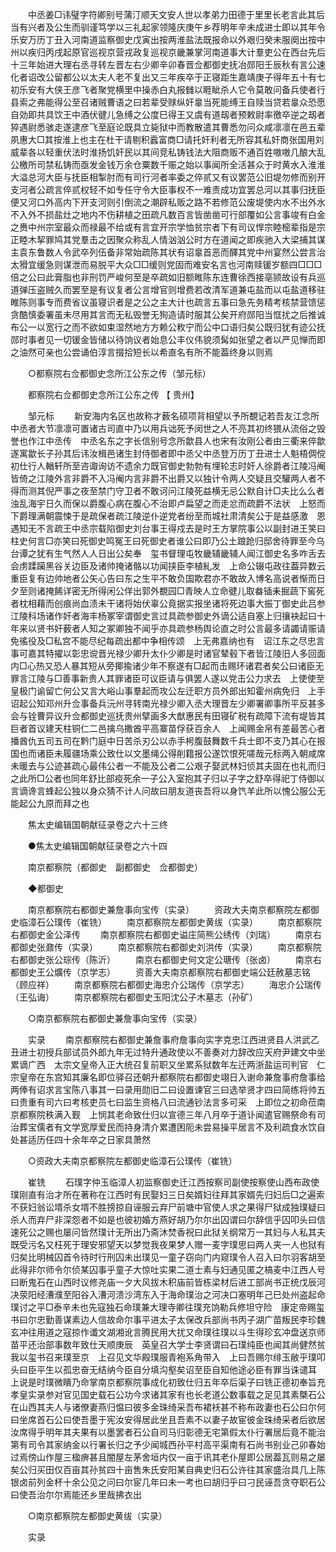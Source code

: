 <!-- { "loadSidebar": true } -->
　　中丞姜□讳璧字符卿别号蒲汀顺天文安人世以孝弟力田德于里里长老言此其后当有兴者及公生而驯谨笃学以三礼起家领隆庆庚午乡荐明年辛未成进士即以其年令乐安万历丁丑入河南道监察御史戊寅出按两淮盐法既报命以外艰归癸未服阕出按中州以疾归丙戌起原官巡视京营戎政复巡视京畿兼掌河南道事大计羣吏公在西台先后十三年始进大理右丞寻转左晋左右少卿辛卯春晋佥都御史抚冶郧阳壬辰秋有言公速化者诏改公留都公以太夫人老不复出又三年疾卒于正寝距生嘉靖庚子得年五十有七初乐安有大侠王彦飞者聚党横里中操赤白丸报雠以睚眦杀人它令莫敢问备兵使者行县索之弗能得公至召诸贼曹语之曰若辈受赇纵奸辠当死能缚王自赎当贷若辠众恐愿自効即共具饮王中酒伏徤儿急缚之公度巳得王又虞有道刼者预敕尉率徼卒逆之刼者猝遇尉悉骇走遂逮彦飞至庭论既具立毙狱中而教散遣其曹悉勿问众咸凛凛在邑五辈夙惠大□其按淮上也主在杜干请剔积蠧富商□请托奸利者无所容其私奸商张国用刘威辈各以轻重伏法时淮扬饥奸民以其间竞私铸钱法大阻商贩不通百姓嗷嗷几酿大乱公檄所司禁私铸而亟发金钱万余仓粟数千赈之始以事闻所全活甚众于时黄水入淮淮大溢总河大臣与抚臣相掣肘而有司行河者率委之倅贰又有议罢范公旧堤勿修而别开支河者公疏言倅贰权轻不如专任守令大臣事权不一难责成功宜罢总河以其事归抚臣便又河口外高内下开支河则引倒流之潮辟私贩之路不若修范公废堤使内水不出外水不入外不损盐灶之地内不伤耕植之田疏凡数百言皆凿凿可行部覆如公言事竣有白金之赉中州宗室最众而禄最不给或有言宜开宗学恤贫宗者下有司议悍宗睦樒辈指是宗正睦木挈罪鸠其党羣击之因聚众称乱人情汹汹公时方在道闻之即疾驰入大梁捕其谋主袁东鲁数人令武卒列伍备非常始疏陈其状有诏辠首恶而醳其党中州宴然公尝言治太猾宜缓急则谋泄而易脱平大众□□缓则党固而难安名言也河南赎锾岁额四□□□倍之公曰此膏脂也非刑罚严峻何至是卒疏如旧额睢陈东连曹徐西接亳颕故设有兵巡道弹压盗贼久而罢至是有议复者公言增官则增费若改清军道兼屯盐而以屯盐道移驻睢陈则事专而费省议虽寝识者是之公之主大计也疏言五事曰急先务精考核禁营馈惩贪酷慎委署虽未尽用其言而无私毁誉无狥造请时服其公矣开府郧阳当恇扰之后推诚布公一以宽行之而不欲如束湿然地方方赖公敉宁而公中口语归矣公既归犹有迹公抚郧时事者见一切锾金皆储以待饷议者始息公丰仪伟貌须髯如张望之者以严见惮而即之油然可亲也公尝诵伯淳言掇拾短长以希直名有所不能葢终身以则焉 

　　○都察院右佥都御史念所江公东之传（邹元标） 

　　都察院右佥都御史念所江公东之传 【 贵州】 

　　邹元标 
　　新安海内名区也故称才薮名硕项背相望以予所覩记若吾友江念所中丞者大节凛凛可置诸古司直中乃以用兵诎死予闵世之人不亮其初终猥从流俗之毁誉也作江中丞传　中丞名东之字长信别号念所歙县人也宋有汝刚公者由三衢来倅歙遂寓歙长子孙其后讳汝楫邑诸生封侍御者即中丞父中丞登万历丁丑进士人魁梧倜傥初仕行人輶轩所至咨诹询访不遗余力既官御史勃勃有埋轮志时奸人徐爵者江陵冯阉皆倚之江陵外言非爵不入冯阉内言非爵不出爵又以独计令两人交疑且交驩两人者不得而测其倪严事之夜至禁门守卫者不敢诃问江陵死益横无忌公默自计□夫比么么者浊乱海宇日久而保以爵腹心病在腹心不治即卢扁望之而走忿而疏爵不法状　上怒而下爵理满朝震悚于是疏保者疏江陵逆仆逆党者纷至而城社肃清矣公于是益感激　恩遇知无不言疏王中丞宗载陷御史刘台事王得戍去是时王方掌院事公以副封进王笑曰柱史何言□亦笑曰死御史鸣冤王曰死御史者谁公曰即乃公土踉跄归邸舍待罪至今乌台谭之犹有生气然人人日出公矣奉　玺书督理屯牧畿辅畿辅人闻江御史名多咋舌去会虏蹂躏黑谷关边臣及诸帅掩诸骼以功闻挟臣李植糺发　上命公辍屯政往葢异数云重臣复有边帅地者公矢心告曰东之生平不敢负国欺君亦不敢故入博名高说者惭而日夕至则诸掩餙详密无所得闲公佯出郭外覩园□青映人立命徤儿取畚锸耒掘蔬下窖死者枕相藉而创痕尚血渍未干诸将始伏辜公竟据实报坐诸将死边事大振丁御史此吕参江陵科场诸作奸者海丰杨冢宰谓御史言过具疏参御史外谪公适自塞上归攘袂起曰十年来以贤书奸薮者人知之冢卿独不闻乎亦具疏参杨舆论直之时公言最多请蠲请赈请免徭役及□私宫不能尽纪每疏出都中争相传颂　上无弗嘉纳也有　诏江东之尽忠言事可嘉其特擢以彰忠谠晋光禄少卿升太仆少卿是时诸官辇毂下者皆江陵旧人多回面内□心热又恐人暴其短从旁揶揄诸少年不察遂有□起而击赐环诸君者矣公曰诸臣无罪言江陵与□善事新贵人其罪诸臣可议臣请与俱罢人遂以党击公力求去　上使使至皇极门谕留亡何公又言大峪山事羣起而攻公左迁职方员外郎出知霍州病免归　上手诏起公知邓州升佥事备兵沅州寻转南光禄少卿入丞大理晋左少卿署卿事所平反甚多会与铨曹异议升佥都御史巡抚贵州擘画多大猷惠民有田寝矿税有疏障下流有堤皆其巨者首议建天柱铜仁二邑擒乌撒酋平高寨苗俘获百余人　上闻赐金帛有差最苦心者播酋仇五司五司在黔门庭中日苦杀刃公以赤手枵腹鼓舞数千兵士即不支乃其心在报国也而诸臣未履疆场乘公致仕以文墨绳公得削籍报公遂饮恨死嗟哉元标两入朝咸席未暖去与公迹甚疏心最伟公者一不能及公者二公艰子娶武林妇侦其夫固在也礼而归之此所□公者也同年舒比部疫死余一子公入室抱其子归以子字之舒卒得祀丁侍御以言谪谗言蜂起公独以身众猜不计人问故曰朋友道丧吾将以身饩羊此所以愧公服公无能起公九原而拜之也 

　　焦太史编辑国朝献征录卷之六十三终 

　　●焦太史编辑国朝献征录卷之六十四 

　　南京都察院（都御史　副都御史　佥都御史） 

　　◆都御史 

　　南京都察院右都御史兼詹事向宝传（实录） 
　　资政大夫南京都察院左都御史临漳石公璞传（崔铣） 
　　南京都察院左都御史黄绂（实录） 
　　南京都察院右都御史金公泽传 
　　南京都察院右都御史谥庄简熊公绣传（刘瑞） 
　　南京右都御史张鼐传（实录） 
　　南京都察院右都御史刘洪传（实录） 
　　南京都察院右都御史张公琮传（陈沂） 
　　南京右都御史何文定公瑭传（张卤） 
　　南京右都御史王公爌传（京学志） 
　　资善大夫南京都察院右都御史端公廷赦墓志铭（顾应祥） 
　　南京都察院右都御史海忠介公瑞传（京学志） 
　　海忠介公瑞传（王弘诲） 
　　南京都察院右都御史玉阳沈公子木墓志（孙矿） 

　　○南京都察院右都御史兼詹事向宝传（实录） 

　　实录 
　　南京都察院右都御史兼詹事府詹事向实字克忠江西进贤县人洪武乙丑进士初授兵部试员外郎九年无过特升通政使以不善奏对力辞改应天府尹建文中坐累谪广西　太宗文皇帝入正大统召复前职又坐累系狱数年左迁两浙盐运司判官　仁宗皇帝在东宫知其廉名即位驿召还朝升都察院右都御史翊日入谢命兼詹事府詹事给两俸有诏求言宝陈八事其一曰录用勋旧二曰设置谏官三曰选举贤才四曰简练将帅五曰贵重有司六曰考核吏员七曰监生资格八曰流通钞法言多可采　上即位之初命莅南京都察院秩满入觐　上悯其老命致仕归以宣德三年八月卒于道讣闻遣官赐祭命有司治葬宝儒者有文学宽厚爱民而持身清介累遭困阨未尝易操平居言不及利疏食水饮自处甚适历任四十余年卒之日家具萧然 

　　○资政大夫南京都察院左都御史临漳石公璞传（崔铣） 

　　崔铣 
　　石璞字仲玉临漳人初监察御史迁江西按察司副使按察使山西布政使璞刚直有治才所在著称在江西时有民娶妇三日矣婿妇往拜其家婿先归妇后□之遍索不获妇翁讼壻杀女壻不胜搒掠自诬服云弃尸前塘中官使人求之果得尸狱成独璞疑曰杀人而弃尸非深怨者不如是也彼初婚方燕好胡乃尔尔出囚谓曰尔辞信乎囚叩头曰信速死公之赐也屡问皆然璞计无所出乃斋沐焚香祝曰此狱关纲常万一其妇与人私其夫既受污名又枉死于理安邪望天以梦觉我夜果梦人赠一麦字璞思曰两人夹一人也狱有归矣比明械囚首令待时行刑囚未出璞见一童子窃向门内窥璞令人召入曰尔羽客胡至此得非尔师令尔侦某囚事乎童子大惊吐实果二道士素与妇通见匿之槁麦中江西人号曰断鬼石在山西时议修尧庙一夕大风拔木积庙前皆栋梁材后进工部尚书正统戊辰河决荥阳经漕濮至阳谷入漕河溃沙湾东入于海命璞治之河决口塞明年己巳处州盗起命璞讨之平□泰辛未也先寇独石命璞兼大理寺卿往璞充饷勒兵修坦守险　康定帝赐玺书曰尔忠勤善谋素边人信故命尔事平进太子太保改兵部尚书丙子湖广苗叛民李珍魏玄冲往用道之寇掠作谶文湖湘讹言腾民用大扰又命璞往璞以斗生得珍玄冲盘送京师苗平还治部事数年致仕天顺庚辰　英皇召大学士李贤谓曰石璞纯臣也闻其尚健然贫我以玺书召来璞至京　上召见文华殿璞服青袍系角带入　上曰吾赐尔绯玉敝乎璞叩头曰臣平生以孤忠奋无结纳今臣自分填沟壑矣诏至臣自知他途必臣有罪当诛谴耳　上说是时璞微瞶乃命掌南京都察院事成化初致仕归五年卒后渠子曰铣正德初奉旨充　孝皇实录参对官见国史载石公功今求诸其家有也长老道公数事载之足见其素槩石公在山西其夫人与诸僚妻燕归愠曰彼多金珠绮采吾布裙袄甚不称布政妻也石公曰尔何曰坐席首石公曰使吾墨于宪汝安得居此坐且吾素不以妻子故宦彼金珠绮采者后欲居汝席得乎明年其夫果有以墨罢者石公自司马归彰德无宅第假太仆行署居后竟不能治第有司令其家纳金以行署长归之予少闻城西孙平村高平渠南有石尚书别业己卯春始过焉傍山作屋三楹痹甚且闇屋左茅舍垣内仅一亩于讯其老仆屋即公居葢瓦则易之屡矣公归买田仅百亩其孙贫四十亩售朱氏安阳某自典史归石公许往其家盛治具几上陈银卤前列金杯十余公见之问曰尔宦几年曰未一考也曰胡归乎曰刁民诬吾贪夺职石公曰使吾治尔尔焉能还乡里哉拂衣出 

　　○南京都察院左都御史黄绂（实录） 

　　实录 
